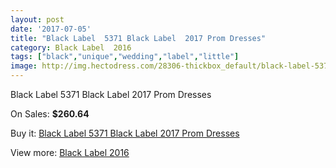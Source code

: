```yaml
---
layout: post
date: '2017-07-05'
title: "Black Label  5371 Black Label  2017 Prom Dresses"
category: Black Label  2016
tags: ["black","unique","wedding","label","little"]
image: http://img.hectodress.com/28306-thickbox_default/black-label-5371-black-label-2012-prom-dresses.jpg
---
```

Black Label  5371 Black Label  2017 Prom Dresses

On Sales: **$260.64**
<a href="https://www.hectodress.com/black-label-2013/13213-black-label-5371-black-label-2012-prom-dresses.html"><amp-img layout="responsive" width="600" height="600" src="//img.hectodress.com/28306-thickbox_default/black-label-5371-black-label-2012-prom-dresses.jpg" alt="Black Label  5371 Black Label  2017 Prom Dresses 0" /></a>
<a href="https://www.hectodress.com/black-label-2013/13213-black-label-5371-black-label-2012-prom-dresses.html"><amp-img layout="responsive" width="600" height="600" src="//img.hectodress.com/28307-thickbox_default/black-label-5371-black-label-2012-prom-dresses.jpg" alt="Black Label  5371 Black Label  2017 Prom Dresses 1" /></a>

Buy it: [Black Label  5371 Black Label  2017 Prom Dresses](https://www.hectodress.com/black-label-2013/13213-black-label-5371-black-label-2012-prom-dresses.html "Black Label  5371 Black Label  2017 Prom Dresses")

View more: [Black Label  2016](https://www.hectodress.com/208-black-label-2013 "Black Label  2016")